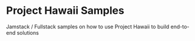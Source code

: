# Project Hawaii Samples

Jamstack / Fullstack samples on how to use Project Hawaii to build end-to-end solutions
